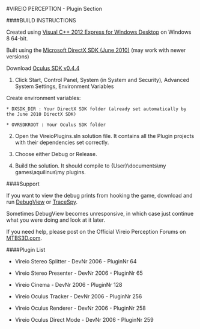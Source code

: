 #VIREIO PERCEPTION - Plugin Section



####BUILD INSTRUCTIONS



Created using [Visual C++ 2012 Express for Windows Desktop](http://www.microsoft.com/en-us/download/details.aspx?id=34673 "Microsoft") on Windows 8 64-bit.  





Built using the [Microsoft DirectX SDK (June 2010)](http://www.microsoft.com/en-au/download/details.aspx?id=6812 "Microsoft") (may work with newer versions)



Download [Oculus SDK v0.4.4](https://developer.oculusvr.com "Oculus VR")


1. Click Start, Control Panel, System (in System and Security), Advanced System Settings, Environment Variables

Create environment variables:

    * DXSDK_DIR : Your DirectX SDK folder (already set automatically by the June 2010 DirectX SDK)

    * OVRSDKROOT : Your Oculus SDK folder

2. Open the VireioPlugins.sln solution file. It contains all the Plugin projects with their dependencies set correctly. 

3. Choose either Debug or Release. 

4. Build the solution. It should compile to {User}\documents\my games\aquilinus\my plugins.  



####Support



If you want to view the debug prints from hooking the game, download and run [DebugView](http://technet.microsoft.com/en-au/sysinternals/bb896647.aspx "Microsoft") or [TraceSpy](http://tracespy.codeplex.com/). 

Sometimes DebugView becomes unresponsive, in which case just continue what you were doing and look at it later.



If you need help, please post on the Official Vireio Perception Forums on [MTBS3D.com](http://www.mtbs3d.com/phpBB/viewforum.php?f=141).



####Plugin List

* Vireio Stereo Splitter - DevNr 2006 - PluginNr 64
* Vireio Stereo Presenter - DevNr 2006 - PluginNr 65



* Vireio Cinema - DevNr 2006 - PluginNr 128

* Vireio Oculus Tracker - DevNr 2006 - PluginNr 256

* Vireio Oculus Renderer - DevNr 2006 - PluginNr 258

* Vireio Oculus Direct Mode - DevNr 2006 - PluginNr 259

